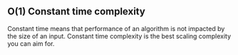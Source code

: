 ## O(1) Constant time complexity

Constant time means that performance of an algorithm is not impacted by the size of an input. Constant time complexity is the best scaling complexity you can aim for.

